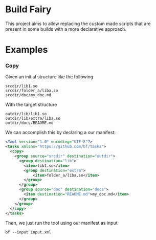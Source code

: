 # Build Fairy

This project aims to allow replacing the custom made scripts that are present in some builds with a more declarative approach.


# Examples

### Copy

Given an initial structure like the following
```
srcdir/lib1.so
srcdir/folder_a/liba.so
srcdir/doc/my_doc.md
```

With the target structure

```
outdir/lib/lib1.so
outdir/lib/extra/liba.so
outdir/docs/README.md
```

We can accomplish this by declaring a our manifest:

```xml
<?xml version="1.0" encoding="UTF-8"?>
<tasks xmlsns="https://github.com/bf/tasks">
  <copy>
    <group source="srcdir" destination="outdir">
      <group destination="lib">
        <item>lib1.so</item>
        <group destination="extra">
            <item>folder_a/liba.so</item>
        </group>
      </group>
      <group source="doc" destination="docs">
        <item destination="README.md">my_doc.md</item>
      </group>
    </group>
  </copy>
</tasks>
```

Then, we just run the tool using our manifest as input

```
bf --input input.xml
```